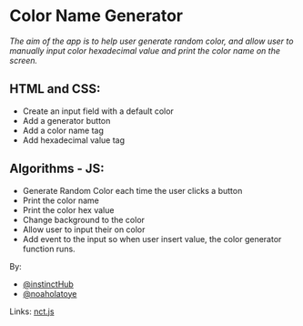 # Color Name Generator

*The aim of the app is to help user generate random color, and allow user to manually input color hexadecimal value and print the color name on the screen.*

## HTML and CSS:
* Create an input field with a default color
* Add a generator button 
* Add a color name tag
* Add hexadecimal value tag

## Algorithms - JS: 
* Generate Random Color each time the user clicks a button
* Print the color name
* Print the color hex value
* Change background to the color
* Allow user to input their on color
* Add event to the input so when user insert value, the color generator function runs. 


By:
- [@instinctHub](https://twitter.com/instincthub)
- [@noaholatoye](https://twitter.com/noaholatoye)


Links:
[nct.js]()


